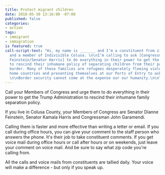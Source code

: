 ```yaml
---
title: Protect migrant children
date: 2018-05-30 13:16:00 -07:00
published: false
categories:
- action
tags:
- immigrant
- immigration
is featured: true
call-script-text: "Hi, my name is _______ and I’m a constituent from zip code______
  and a member of Indivisible Colusa. \n\nI’m calling to ask [Congressman Garamendi/Senator
  Feinstein/Senator Harris] to do everything in their power to get the Trump Administration
  to rescind their inhumane policy of separating children from their parents at the
  border. Many of these families are refugees desperately fleeing violence in their
  home countries and presenting themselves at our Ports of Entry to ask for asylum.
  \n\nBorder security cannot come at the expense our our humanity.\n\nThank you."
---
```


Call your Members of Congress and urge them to do everything in their power to get the Trump Administration to rescind their inhumane family separation policy. 

If you live in Colusa County, your Members of Congress are Senator Dianne Feinstein, Senator Kamala Harris and Congressman John Garamendi. 

Calling them is faster and more effective than writing a letter or email. If you call during office hours, you can give your comment to the staff person who answers the phone. It's their job to take constituent comments. If you get voice mail during office hours or call after hours or on weekends, just leave your comment on voice mail. And be sure to say what zip code you're calling from. 

All the calls and voice mails from constituents are tallied daily. Your voice will make a difference - but only if you speak up.  